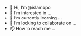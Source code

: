 - 👋 Hi, I’m @islambpo
- 👀 I’m interested in ...
- 🌱 I’m currently learning ...
- 💞️ I’m looking to collaborate on ...
- 📫 How to reach me ...

<!---
islambpo/islambpo is a ✨ special ✨ repository because its `README.md` (this file) appears on your GitHub profile.
You can click the Preview link to take a look at your changes.
--->
